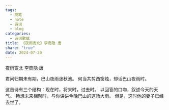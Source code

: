 ```yaml
---
tags:
  - 随笔
  - note
  - 诗词
  - blog
categories:
  - 诗词歌赋
title: 《夜雨寄北》李商隐 唐
share: "true"
date: 2024-07-20
---
```


[夜雨寄北](https://baike.baidu.com/item/%E5%A4%9C%E9%9B%A8%E5%AF%84%E5%8C%97/158693)
[李商隐·唐](2%20Aera/人物/古代/李商隐·唐.md)

君问归期未有期，巴山夜雨涨秋池。
何当共剪西窗烛，却话巴山夜雨时。

这首诗有三个结构：现在时，将来时，过去时。
以回答的口吻，叙述今天的天气。
畅想未来相聚时，与你讲讲今晚巴山的这场大雨。
但是，这时他的妻子已经去世了。

